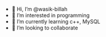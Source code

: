 - 👋 Hi, I’m @wasik-billah
- 👀 I’m interested in programming
- 🌱 I’m currently learning c++, MySQL
- 💞️ I’m looking to collaborate

<!---
wasik-billah/wasik-billah is a ✨ special ✨ repository because its `README.md` (this file) appears on your GitHub profile.
You can click the Preview link to take a look at your changes.
--->
